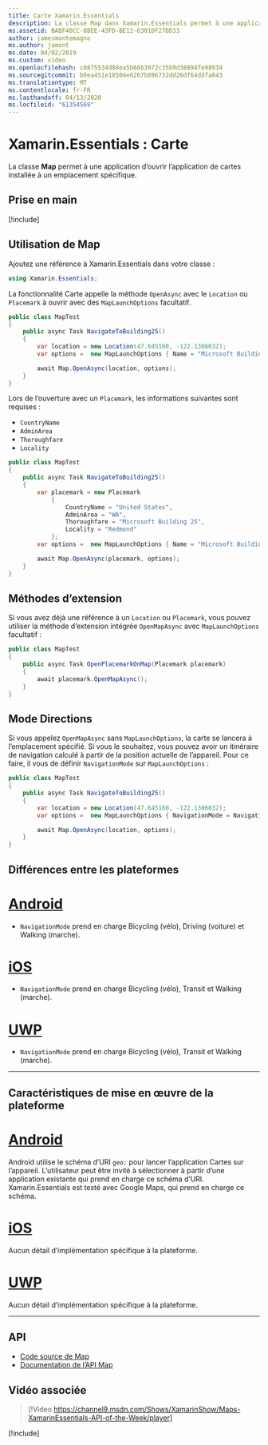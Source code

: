 ```yaml
---
title: Carte Xamarin.Essentials
description: La classe Map dans Xamarin.Essentials permet à une application d’ouvrir l’application de cartes installée à un emplacement spécifique.
ms.assetid: BABF40CC-8BEE-43FD-BE12-6301DF27DD33
author: jamesmontemagno
ms.author: jamont
ms.date: 04/02/2019
ms.custom: video
ms.openlocfilehash: c0875534d88ea5b66b3072c35b9d38894fe98934
ms.sourcegitcommit: b0ea451e18504e6267b896732dd26df64ddfa843
ms.translationtype: MT
ms.contentlocale: fr-FR
ms.lasthandoff: 04/13/2020
ms.locfileid: "61354569"
---
```

# <a name="xamarinessentials-map"></a>Xamarin.Essentials : Carte

La classe **Map** permet à une application d’ouvrir l’application de cartes installée à un emplacement spécifique.

## <a name="get-started"></a>Prise en main

[!include[](~/essentials/includes/get-started.md)]

## <a name="using-map"></a>Utilisation de Map

Ajoutez une référence à Xamarin.Essentials dans votre classe :

```csharp
using Xamarin.Essentials;
```

La fonctionnalité Carte appelle la méthode `OpenAsync` avec le `Location` ou `Placemark` à ouvrir avec des `MapLaunchOptions` facultatif.

```csharp
public class MapTest
{
    public async Task NavigateToBuilding25()
    {
        var location = new Location(47.645160, -122.1306032);
        var options =  new MapLaunchOptions { Name = "Microsoft Building 25" };

        await Map.OpenAsync(location, options);
    }
}
```

Lors de l’ouverture avec un `Placemark`, les informations suivantes sont requises :

- `CountryName`
- `AdminArea`
- `Thoroughfare`
- `Locality`

```csharp
public class MapTest
{
    public async Task NavigateToBuilding25()
    {
        var placemark = new Placemark
            {
                CountryName = "United States",
                AdminArea = "WA",
                Thoroughfare = "Microsoft Building 25",
                Locality = "Redmond"
            };
        var options =  new MapLaunchOptions { Name = "Microsoft Building 25" };

        await Map.OpenAsync(placemark, options);
    }
}
```

## <a name="extension-methods"></a>Méthodes d’extension

Si vous avez déjà une référence à un `Location` ou `Placemark`, vous pouvez utiliser la méthode d’extension intégrée `OpenMapAsync` avec `MapLaunchOptions` facultatif :

```csharp
public class MapTest
{
    public async Task OpenPlacemarkOnMap(Placemark placemark)
    {
        await placemark.OpenMapAsync();
    }
}
```

## <a name="directions-mode"></a>Mode Directions

Si vous appelez `OpenMapAsync` sans `MapLaunchOptions`, la carte se lancera à l’emplacement spécifié. Si vous le souhaitez, vous pouvez avoir un itinéraire de navigation calculé à partir de la position actuelle de l’appareil. Pour ce faire, il vous de définir `NavigationMode` sur `MapLaunchOptions` :

```csharp
public class MapTest
{
    public async Task NavigateToBuilding25()
    {
        var location = new Location(47.645160, -122.1306032);
        var options =  new MapLaunchOptions { NavigationMode = NavigationMode.Driving };

        await Map.OpenAsync(location, options);
    }
}
```

## <a name="platform-differences"></a>Différences entre les plateformes

# <a name="android"></a>[Android](#tab/android)

- `NavigationMode` prend en charge Bicycling (vélo), Driving (voiture) et Walking (marche).

# <a name="ios"></a>[iOS](#tab/ios)

- `NavigationMode` prend en charge Bicycling (vélo), Transit et Walking (marche).

# <a name="uwp"></a>[UWP](#tab/uwp)

- `NavigationMode` prend en charge Bicycling (vélo), Transit et Walking (marche).

--------------

## <a name="platform-implementation-specifics"></a>Caractéristiques de mise en œuvre de la plateforme

# <a name="android"></a>[Android](#tab/android)

Android utilise le schéma d’URI `geo:` pour lancer l’application Cartes sur l’appareil. L’utilisateur peut être invité à sélectionner à partir d’une application existante qui prend en charge ce schéma d’URI.  Xamarin.Essentials est testé avec Google Maps, qui prend en charge ce schéma.

# <a name="ios"></a>[iOS](#tab/ios)

Aucun détail d’implémentation spécifique à la plateforme.

# <a name="uwp"></a>[UWP](#tab/uwp)

Aucun détail d’implémentation spécifique à la plateforme.

--------------

## <a name="api"></a>API

- [Code source de Map](https://github.com/xamarin/Essentials/tree/master/Xamarin.Essentials/Map)
- [Documentation de l’API Map](xref:Xamarin.Essentials.Map)

## <a name="related-video"></a>Vidéo associée

> [!Video https://channel9.msdn.com/Shows/XamarinShow/Maps-XamarinEssentials-API-of-the-Week/player]

[!include[](~/essentials/includes/xamarin-show-essentials.md)]
